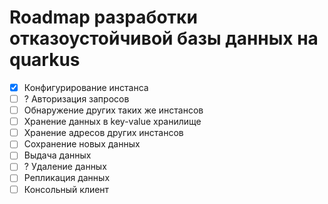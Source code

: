 # Roadmap разработки отказоустойчивой базы данных на quarkus
- [x] Конфигурирование инстанса
- [ ] ? Авторизация запросов
- [ ] Обнаружение других таких же инстансов
- [ ] Хранение данных в key-value хранилище
- [ ] Хранение адресов других инстансов
- [ ] Сохранение новых данных
- [ ] Выдача данных
- [ ] ? Удаление данных
- [ ] Репликация данных
- [ ] Консольный клиент
